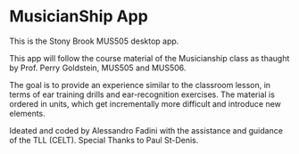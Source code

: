 # MusicianShip App

This is the Stony Brook MUS505 desktop app.

This app will follow the course material of the Musicianship class as thaught by Prof. Perry Goldstein, MUS505 and MUS506.

The goal is to provide an experience similar to the classroom lesson, in terms of ear training drills and ear-recognition exercises.
The material is ordered in units, which get incrementally more difficult and introduce new elements.


Ideated and coded by Alessandro Fadini with the assistance and guidance of the TLL (CELT). Special Thanks to Paul St-Denis.
